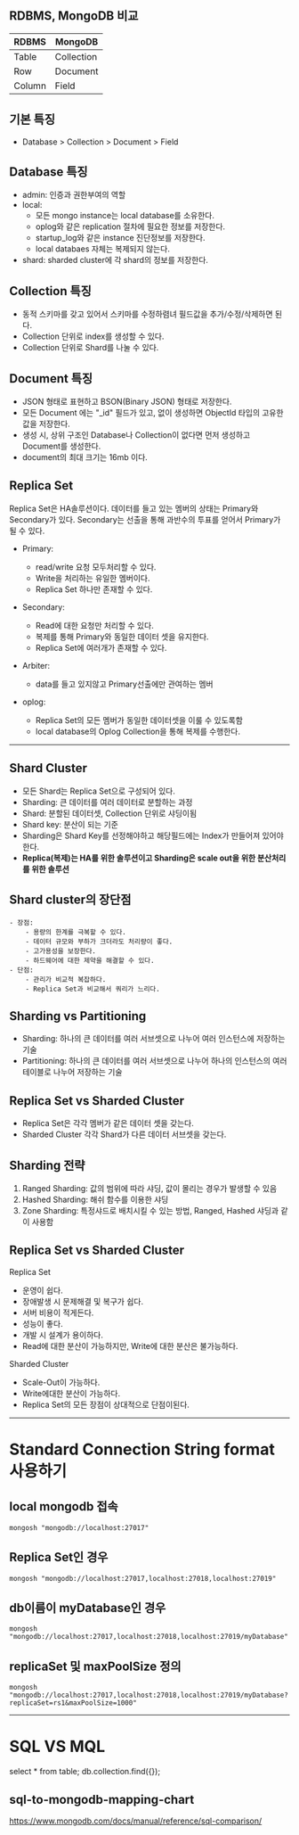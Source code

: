## RDBMS, MongoDB 비교 
|RDBMS|MongoDB|
|-----|-----|
|Table|Collection|
|Row|Document|
|Column|Field|

## 기본 특징
- Database > Collection > Document > Field

## Database 특징
- admin: 인증과 권한부여의 역할
- local: 
    - 모든 mongo instance는 local database를 소유한다.
    - oplog와 같은 replication 절차에 필요한 정보를 저장한다.
    - startup_log와 같은 instance 진단정보를 저장한다.
    - local databaes 자체는 복제되지 않는다.
 - shard: sharded cluster에 각 shard의 정보를 저장한다.
   
## Collection 특징
- 동적 스키마를 갖고 있어서 스키마를 수정하렴녀 필드값을 추가/수정/삭제하면 된다.
- Collection 단위로 index를 생성할 수 있다.
- Collection 단위로 Shard를 나눌 수 있다.

## Document 특징
- JSON 형태로 표현하고 BSON(Binary JSON) 형태로 저장한다.
- 모든 Document 에는 "_id" 필드가 있고, 없이 생성하면 ObjectId 타입의 고유한 값을 저장한다.
- 생성 시, 상위 구조인 Database나 Collection이 없다면 먼저 생성하고 Document를 생성한다.
- document의 최대 크기는 16mb 이다.

## Replica Set
 Replica Set은 HA솔루션이다.
 데이터를 들고 있는 멤버의 상태는 Primary와 Secondary가 있다.
 Secondary는 선출을 통해 과반수의 투표를 얻어서 Primary가 될 수 있다.
 - Primary:
    - read/write 요청 모두처리할 수 있다.
    - Write을 처리하는 유일한 멤버이다.
    - Replica Set 하나만 존재할 수 있다.
 
 - Secondary:
    - Read에 대한 요청만 처리할 수 있다.
    - 복제를 통해 Primary와 동일한 데이터 셋을 유지한다.
    - Replica Set에 여러개가 존재할 수 있다.
 
 - Arbiter:
    - data를 들고 있지않고 Primary선출에만 관여하는 멤버
 
 - oplog:
    - Replica Set의 모든 멤버가 동일한 데이터셋을 이룰 수 있도록함
    - local database의 Oplog Collection을 통해 복제를 수행한다.    

---
## Shard Cluster
 - 모든 Shard는 Replica Set으로 구성되어 있다.
 - Sharding: 큰 데이터를 여러 데이터로 분할하는 과정
 - Shard: 분할된 데이터셋, Collection 단위로 샤딩이됨
 - Shard key: 분산이 되는 기준
 - Sharding은 Shard Key를 선정해야하고 해당필드에는 Index가 만들어져 있어야한다.
 - **Replica(복제)는 HA를 위한 솔루션이고 Sharding은 scale out을 위한 분산처리를 위한 솔루션**

## Shard cluster의 장단점
    - 장점:
        - 용량의 한계를 극복할 수 있다.
        - 데이터 규모와 부하가 크더라도 처리량이 좋다.
        - 고가용성을 보장한다.
        - 하드웨어에 대한 제약을 해결할 수 있다.
    - 단점:
        - 관리가 비교적 복잡하다.
        - Replica Set과 비교해서 쿼리가 느리다.

## Sharding vs Partitioning
  - Sharding: 하나의 큰 데이터를 여러 서브셋으로 나누어 여러 인스턴스에 저장하는 기술 
  - Partitioning: 하나의 큰 데이터를 여러 서브셋으로 나누어 하나의 인스턴스의 여러 테이블로 나누어 저장하는 기술
  
## Replica Set vs Sharded Cluster
  - Replica Set은 각각 멤버가 같은 데이터 셋을 갖는다.
  - Sharded Cluster 각각 Shard가 다른 데이터 서브셋을 갖는다.
  
## Sharding 전략

   1. Ranged Sharding: 값의 범위에 따라 샤딩, 값이 몰리는 경우가 발생할 수 있음
   2. Hashed Sharding: 해쉬 함수를 이용한 샤딩
   3. Zone Sharding: 특정샤드로 배치시킬 수 있는 방법, Ranged, Hashed 샤딩과 같이 사용함

## Replica Set vs Sharded Cluster
 Replica Set
   - 운영이 쉽다.  
   - 장애발생 시 문제해결 및 복구가 쉽다.  
   - 서버 비용이 적게든다.  
   - 성능이 좋다.  
   - 개발 시 설계가 용이하다.  
   - Read에 대한 분산이 가능하지만, Write에 대한 분산은 불가능하다.  

 Sharded Cluster
   - Scale-Out이 가능하다. 
   - Write에대한 분산이 가능하다. 
   - Replica Set의 모든 장점이 상대적으로 단점이된다. 

---

# Standard Connection String format 사용하기

## local mongodb 접속
```
mongosh "mongodb://localhost:27017"
```

## Replica Set인 경우
```
mongosh "mongodb://localhost:27017,localhost:27018,localhost:27019"
```

## db이름이 myDatabase인 경우
```
mongosh "mongodb://localhost:27017,localhost:27018,localhost:27019/myDatabase"
```

## replicaSet 및 maxPoolSize 정의 
```
mongosh "mongodb://localhost:27017,localhost:27018,localhost:27019/myDatabase?replicaSet=rs1&maxPoolSize=1000"
```

---

# SQL VS MQL
 
 select * from table;
 db.collection.find({});
 
 ## sql-to-mongodb-mapping-chart
 https://www.mongodb.com/docs/manual/reference/sql-comparison/














  
 


